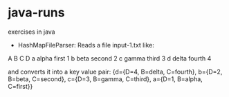 java-runs
=========

exercises in java

* HashMapFileParser: Reads a file input-1.txt like:

A B C D
a alpha first 1
b beta second 2
c gamma third 3
d delta fourth 4

and converts it into a key value pair:
{d={D=4, B=delta, C=fourth}, b={D=2, B=beta, C=second}, c={D=3, B=gamma, C=third}, a={D=1, B=alpha, C=first}}

